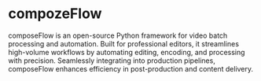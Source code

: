 # compozeFlow
composeFlow is an open-source Python framework for video batch processing and automation. Built for professional editors, it streamlines high-volume workflows by automating editing, encoding, and processing with precision. Seamlessly integrating into production pipelines, composeFlow enhances efficiency in post-production and content delivery.
